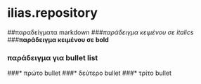 # ilias.repository
##παραδείγματα markdown
###*παράδειγμα κειμένου σε italics*
###**παράδειγμα κειμένου σε bold**
### παράδειγμα για bullet list
###* πρώτο bullet
###* δεύτερο bullet 
###* τρίτο bullet
